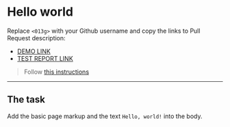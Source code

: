 # Hello world
Replace `<013g>` with your Github username and copy the links to Pull Request description:
- [DEMO LINK](https://<013g>.github.io/layout_hello-world/)
- [TEST REPORT LINK](https://<013g>.github.io/layout_hello-world/report/html_report/)

> Follow [this instructions](https://mate-academy.github.io/layout_task-guideline/#how-to-solve-the-layout-tasks-on-github)
___

## The task
Add the basic page markup and the text `Hello, world!` into the body.
